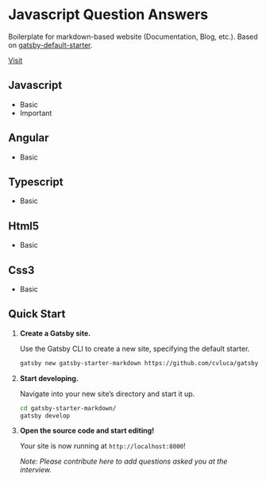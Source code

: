 # Javascript Question Answers

Boilerplate for markdown-based website (Documentation, Blog, etc.).  Based on [gatsby-default-starter](https://github.com/gatsbyjs/gatsby-starter-default).

[Visit](https://cvluca.github.io/gatsby-starter-markdown)

## Javascript
* Basic
* Important

## Angular
* Basic

## Typescript
* Basic

## Html5
* Basic

## Css3
* Basic


## Quick Start

1.  **Create a Gatsby site.**

    Use the Gatsby CLI to create a new site, specifying the default starter.

    ```sh
    gatsby new gatsby-starter-markdown https://github.com/cvluca/gatsby-starter-markdown
    ```
1.  **Start developing.**

    Navigate into your new site’s directory and start it up.

    ```sh
    cd gatsby-starter-markdown/
    gatsby develop
    ```

1.  **Open the source code and start editing!**

    Your site is now running at `http://localhost:8000`!
    
    *Note: Please contribute here to add questions asked you at the interview.*

